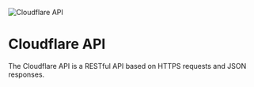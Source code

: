![Cloudflare API](https://i.imgur.com/eHhB4oB.jpg)
# Cloudflare API
The Cloudflare API is a RESTful API based on HTTPS requests and JSON responses.
